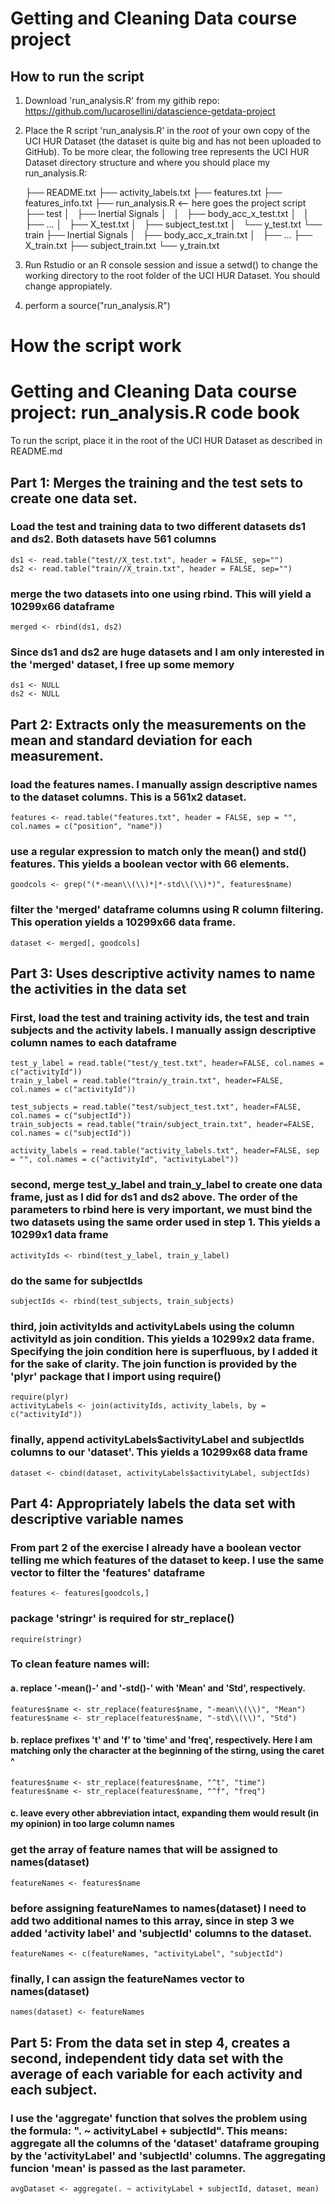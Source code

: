 # Getting and Cleaning Data course project

## How to run the script

1. Download 'run_analysis.R' from my githib repo: https://github.com/lucarosellini/datascience-getdata-project
2. Place the R script 'run_analysis.R' in the _root_ of your own copy of the UCI HUR Dataset (the dataset is quite big and has not been uploaded to GitHub).
To be more clear, the following tree represents the UCI HUR Dataset directory structure and where you should place my run_analysis.R:

	├── README.txt
	├── activity_labels.txt
	├── features.txt
	├── features_info.txt
	├── run_analysis.R 		<-- here goes the project script
	├── test
	│   ├── Inertial Signals
	│   │   ├── body_acc_x_test.txt
	│   │   ├── ...
	│   ├── X_test.txt
	│   ├── subject_test.txt
	│   └── y_test.txt
	└── train
	    ├── Inertial Signals
	    │   ├── body_acc_x_train.txt
	    │   ├── ...
	    ├── X_train.txt
	    ├── subject_train.txt
	    └── y_train.txt

3. Run Rstudio or an R console session and issue a setwd(<root of UCI HUR Dataset>) to change the working directory to the root folder of the UCI HUR Dataset. You should change <root of UCI HUR Dataset> appropiately.

4. perform a source("run_analysis.R")

# How the script work

# Getting and Cleaning Data course project: run_analysis.R code book

To run the script, place it in the root of the UCI HUR Dataset as described in README.md

## Part 1: Merges the training and the test sets to create one data set.

### Load the test and training data to two different datasets ds1 and ds2. Both datasets have 561 columns
	ds1 <- read.table("test//X_test.txt", header = FALSE, sep="")
	ds2 <- read.table("train//X_train.txt", header = FALSE, sep="")

### merge the two datasets into one using rbind. This will yield a 10299x66 dataframe
	merged <- rbind(ds1, ds2)

### Since ds1 and ds2 are huge datasets and I am only interested in the 'merged' dataset, I free up some memory
	ds1 <- NULL
	ds2 <- NULL

## Part 2: Extracts only the measurements on the mean and standard deviation for each measurement. 

### load the features names. I manually assign descriptive names to the dataset columns. This is a 561x2 dataset.
	features <- read.table("features.txt", header = FALSE, sep = "", col.names = c("position", "name"))

### use a regular expression to match only the mean() and std() features. This yields a boolean vector with 66 elements.
	goodcols <- grep("(*-mean\\(\\)*|*-std\\(\\)*)", features$name)

### filter the 'merged' dataframe columns using R column filtering. This operation yields a 10299x66 data frame.
	dataset <- merged[, goodcols]

## Part 3: Uses descriptive activity names to name the activities in the data set

### First, load the test and training activity ids, the test and train subjects and the activity labels. I manually assign descriptive column names to each dataframe
	test_y_label = read.table("test/y_test.txt", header=FALSE, col.names = c("activityId"))
	train_y_label = read.table("train/y_train.txt", header=FALSE, col.names = c("activityId"))

	test_subjects = read.table("test/subject_test.txt", header=FALSE, col.names = c("subjectId"))
	train_subjects = read.table("train/subject_train.txt", header=FALSE, col.names = c("subjectId"))

	activity_labels = read.table("activity_labels.txt", header=FALSE, sep = "", col.names = c("activityId", "activityLabel"))

### second, merge test_y_label and train_y_label to create one data frame, just as I did for ds1 and ds2 above. The order of the parameters to rbind here is very important, we must bind the two datasets using the same order used in step 1. This yields a 10299x1 data frame
	activityIds <- rbind(test_y_label, train_y_label)

### do the same for subjectIds
	subjectIds <- rbind(test_subjects, train_subjects)

### third, join activityIds and activityLabels using the column activityId as join condition. This yields a 10299x2 data frame. Specifying the join condition here is superfluous, by I added it for the sake of clarity. The join function is provided by the 'plyr' package that I import using require()
	require(plyr)
	activityLabels <- join(activityIds, activity_labels, by = c("activityId"))

### finally, append activityLabels$activityLabel and subjectIds columns to our 'dataset'. This yields a 10299x68 data frame
	dataset <- cbind(dataset, activityLabels$activityLabel, subjectIds)

## Part 4: Appropriately labels the data set with descriptive variable names

### From part 2 of the exercise I already have a boolean vector telling me which features of the dataset to keep. I use the same vector to filter the 'features' dataframe 
	features <- features[goodcols,]

### package 'stringr' is required for str_replace()
	require(stringr)

### To clean feature names will:
#### a. replace '-mean()-' and '-std()-' with 'Mean' and 'Std', respectively.
	features$name <- str_replace(features$name, "-mean\\(\\)", "Mean")
	features$name <- str_replace(features$name, "-std\\(\\)", "Std")

#### b. replace prefixes 't' and 'f' to 'time' and 'freq', respectively. Here I am matching only the character at the beginning of the stirng, using the caret ^
	features$name <- str_replace(features$name, "^t", "time")
	features$name <- str_replace(features$name, "^f", "freq")

#### c. leave every other abbreviation intact, expanding them would result (in my opinion) in too large column names

### get the array of feature names that will be assigned to names(dataset)
	featureNames <- features$name

### before assigning featureNames to names(dataset) I need to add two additional names to this array, since in step 3 we added 'activity label' and 'subjectId' columns to the dataset.
	featureNames <- c(featureNames, "activityLabel", "subjectId")

### finally, I can assign the featureNames vector to names(dataset)
	names(dataset) <- featureNames

## Part 5: From the data set in step 4, creates a second, independent tidy data set with the average of each variable for each activity and each subject.

### I use the 'aggregate' function that solves the problem using the formula: ". ~ activityLabel + subjectId". This means: aggregate all the columns of the 'dataset' dataframe grouping by the 'activityLabel' and 'subjectId' columns. The aggregating funcion 'mean' is passed as the last parameter.
	avgDataset <- aggregate(. ~ activityLabel + subjectId, dataset, mean)



